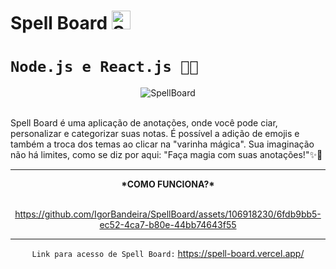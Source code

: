 # Spell Board <img src="https://github.com/IgorBandeira/TalkBuddies/assets/106918230/a4b8f83f-51e9-4eb9-9fe2-faa88e5d987a" alt="SpellBoard" width="30" />
# `Node.js e React.js 🔮💫`

 <div align="center"><img src="https://github.com/IgorBandeira/SpellBoard/assets/106918230/13b13f82-c98b-45ce-9ccb-d272230ee4b3" alt="SpellBoard" /></div>

<br>

Spell Board é uma aplicação de anotações, onde você pode ciar, personalizar e categorizar suas notas. É possível a adição de emojis e também a troca dos temas ao clicar na "varinha mágica". Sua imaginação não há limites, como se diz por aqui: "Faça magia com suas anotações!"✨🎩 
<br>
<hr>

<div align="center">
<strong>*COMO FUNCIONA?*</strong>
<br><br>


https://github.com/IgorBandeira/SpellBoard/assets/106918230/6fdb9bb5-ec52-4ca7-b80e-44bb74643f55


<hr>
<div align="center">
  
`Link para acesso de Spell Board:` https://spell-board.vercel.app/

<div/>






